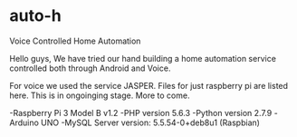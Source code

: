 # auto-h
Voice Controlled Home Automation

Hello guys,
We have tried our hand building a home automation service controlled both through Android and Voice.

For voice we used the service JASPER.
Files for just raspberry pi are listed here. This is in ongoinging stage.
More to come. 

-Raspberry Pi 3 Model B v1.2
-PHP version 5.6.3
-Python version 2.7.9
-Arduino UNO
-MySQL Server version: 5.5.54-0+deb8u1 (Raspbian)
